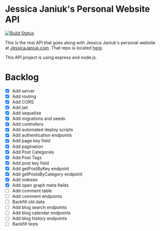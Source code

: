 # Jessica Janiuk's Personal Website API
[![Build Status](https://travis-ci.org/janiukjf/JessicaJaniukApi.svg?branch=master)](https://travis-ci.org/janiukjf/JessicaJaniukApi)

This is the rest API that goes along with Jessica Janiuk's personal website at [JessicaJaniuk.com](https://jessicajaniuk.com). That repo is located [here](https://github.com/janiukjf/JessicaJaniuk).

This API project is using express and node.js.


# Backlog
- [x] Add server
- [x] Add routing
- [x] Add CORS
- [x] Add jwt
- [x] Add sequelize
- [x] Add migrations and seeds
- [x] Add controllers
- [x] Add automated deploy scripts
- [x] Add authentication endpoints
- [x] Add page key field
- [x] Add pagination
- [x] Add Post Categories
- [x] Add Post Tags
- [x] Add post key field
- [x] Add getPostByKey endpoint
- [x] Add getPostsByCategory endpoint
- [x] Add indexes
- [x] Add open graph meta fields
- [ ] Add comment table
- [ ] Add comment endpoints
- [ ] Backfill old data
- [ ] Add blog search endpoints
- [ ] Add blog calendar endpoints
- [ ] Add blog history endpoints
- [ ] Backfill tests

